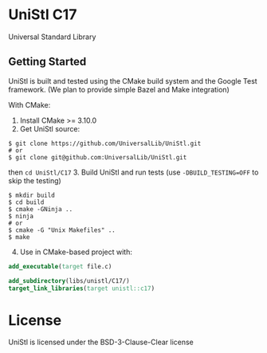 # UniStl C17
Universal Standard Library

## Getting Started

UniStl is built and tested using the CMake build system and the Google Test framework.
(We plan to provide simple Bazel and Make integration)

With CMake:
1. Install CMake >= 3.10.0
2. Get UniStl source:
```console
$ git clone https://github.com/UniversalLib/UniStl.git
# or
$ git clone git@github.com:UniversalLib/UniStl.git
```
then `cd UniStl/C17`
3. Build UniStl and run tests (use `-DBUILD_TESTING=OFF` to skip the testing)
```console
$ mkdir build
$ cd build
$ cmake -GNinja ..
$ ninja
# or
$ cmake -G "Unix Makefiles" ..
$ make
```
4. Use in CMake-based project with:
```cmake
add_executable(target file.c)

add_subdirectory(libs/unistl/C17/)
target_link_libraries(target unistl::c17)
```

# License
UniStl is licensed under the BSD-3-Clause-Clear license